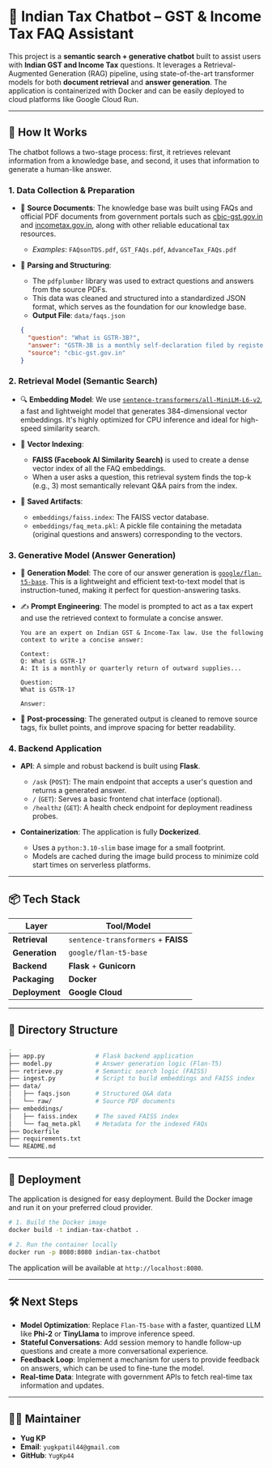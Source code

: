 # 💬 Indian Tax Chatbot – GST & Income Tax FAQ Assistant

This project is a **semantic search + generative chatbot** built to assist users with **Indian GST and Income Tax** questions. It leverages a Retrieval-Augmented Generation (RAG) pipeline, using state-of-the-art transformer models for both **document retrieval** and **answer generation**. The application is containerized with Docker and can be easily deployed to cloud platforms like Google Cloud Run.

---

## 🔧 How It Works

The chatbot follows a two-stage process: first, it retrieves relevant information from a knowledge base, and second, it uses that information to generate a human-like answer.

### 1. Data Collection & Preparation

-   📄 **Source Documents**: The knowledge base was built using FAQs and official PDF documents from government portals such as [cbic-gst.gov.in](https://cbic-gst.gov.in) and [incometax.gov.in](https://incometax.gov.in), along with other reliable educational tax resources.
    -   *Examples*: `FAQsonTDS.pdf`, `GST_FAQs.pdf`, `AdvanceTax_FAQs.pdf`

-   🔁 **Parsing and Structuring**:
    -   The `pdfplumber` library was used to extract questions and answers from the source PDFs.
    -   This data was cleaned and structured into a standardized JSON format, which serves as the foundation for our knowledge base.
    -   **Output File**: `data/faqs.json`

    ```json
    {
      "question": "What is GSTR-3B?",
      "answer": "GSTR-3B is a monthly self-declaration filed by registered taxpayers...",
      "source": "cbic-gst.gov.in"
    }
    ```

### 2. Retrieval Model (Semantic Search)

-   🔍 **Embedding Model**: We use [`sentence-transformers/all-MiniLM-L6-v2`](https://huggingface.co/sentence-transformers/all-MiniLM-L6-v2), a fast and lightweight model that generates 384-dimensional vector embeddings. It's highly optimized for CPU inference and ideal for high-speed similarity search.

-   🧠 **Vector Indexing**:
    -   **FAISS (Facebook AI Similarity Search)** is used to create a dense vector index of all the FAQ embeddings.
    -   When a user asks a question, this retrieval system finds the top-k (e.g., 3) most semantically relevant Q&A pairs from the index.

-   📁 **Saved Artifacts**:
    -   `embeddings/faiss.index`: The FAISS vector database.
    -   `embeddings/faq_meta.pkl`: A pickle file containing the metadata (original questions and answers) corresponding to the vectors.

### 3. Generative Model (Answer Generation)

-   🤖 **Generation Model**: The core of our answer generation is [`google/flan-t5-base`](https://huggingface.co/google/flan-t5-base). This is a lightweight and efficient text-to-text model that is instruction-tuned, making it perfect for question-answering tasks.

-   ✍️ **Prompt Engineering**: The model is prompted to act as a tax expert and use the retrieved context to formulate a concise answer.

    ```text
    You are an expert on Indian GST & Income‑Tax law. Use the following context to write a concise answer:

    Context:
    Q: What is GSTR-1?
    A: It is a monthly or quarterly return of outward supplies...

    Question:
    What is GSTR-1?

    Answer:
    ```

-   🧽 **Post-processing**: The generated output is cleaned to remove source tags, fix bullet points, and improve spacing for better readability.

### 4. Backend Application

-   **API**: A simple and robust backend is built using **Flask**.
    -   `/ask` (`POST`): The main endpoint that accepts a user's question and returns a generated answer.
    -   `/` (`GET`): Serves a basic frontend chat interface (optional).
    -   `/healthz` (`GET`): A health check endpoint for deployment readiness probes.

-   **Containerization**: The application is fully **Dockerized**.
    -   Uses a `python:3.10-slim` base image for a small footprint.
    -   Models are cached during the image build process to minimize cold start times on serverless platforms.

---

## 📦 Tech Stack

| Layer          | Tool/Model                          |
| -------------- | ----------------------------------- |
| **Retrieval**  | `sentence-transformers` + **FAISS** |
| **Generation** | `google/flan-t5-base`              |
| **Backend**    | **Flask** + **Gunicorn**            |
| **Packaging**  | **Docker**                          |
| **Deployment** | **Google Cloud**                    |

---

## 📁 Directory Structure

```bash
.
├── app.py              # Flask backend application
├── model.py            # Answer generation logic (Flan-T5)
├── retrieve.py         # Semantic search logic (FAISS)
├── ingest.py           # Script to build embeddings and FAISS index
├── data/
│   ├── faqs.json       # Structured Q&A data
│   └── raw/            # Source PDF documents
├── embeddings/
│   ├── faiss.index     # The saved FAISS index
│   └── faq_meta.pkl    # Metadata for the indexed FAQs
├── Dockerfile
├── requirements.txt
└── README.md
```

---

## 🚀 Deployment

The application is designed for easy deployment. Build the Docker image and run it on your preferred cloud provider.

```bash
# 1. Build the Docker image
docker build -t indian-tax-chatbot .

# 2. Run the container locally
docker run -p 8080:8080 indian-tax-chatbot
```

The application will be available at `http://localhost:8080`.

---

## 🛠 Next Steps

-   **Model Optimization**: Replace `Flan-T5-base` with a faster, quantized LLM like **Phi-2** or **TinyLlama** to improve inference speed.
-   **Stateful Conversations**: Add session memory to handle follow-up questions and create a more conversational experience.
-   **Feedback Loop**: Implement a mechanism for users to provide feedback on answers, which can be used to fine-tune the model.
-   **Real-time Data**: Integrate with government APIs to fetch real-time tax information and updates.

---

## 👨‍💻 Maintainer

-   **Yug KP**
-   **Email**: `yugkpatil44@gmail.com`
-   **GitHub**: `YugKp44`
